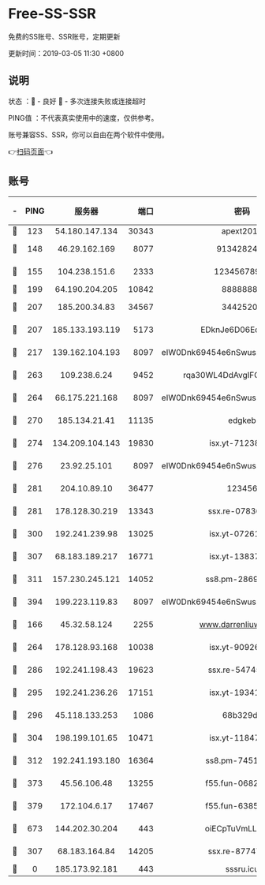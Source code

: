 # Free-SS-SSR

免费的SS账号、SSR账号，定期更新

更新时间：2019-03-05 11:30 +0800

## 说明

状态     ：🙂 - 良好 🙁 - 多次连接失败或连接超时

PING值   ：不代表真实使用中的速度，仅供参考。

账号兼容SS、SSR，你可以自由在两个软件中使用。

👉[扫码页面](https://liesauer.github.io/free-ss-ssr.github.io/)👈

## 账号

|-|PING|服务器|端口|密码|加密方式|区域|
|:----:|:----:|:-----:|-----:|:----:|:----:|:----:|
|🙂|123|54.180.147.134|30343|apext2019|chacha20|KR|
|🙂|148|46.29.162.169|8077|9134282479|aes-256-cfb|RU|
|🙂|155|104.238.151.6|2333|12345678900|aes-256-cfb|JP|
|🙂|199|64.190.204.205|10842|88888888|rc4-md5|US|
|🙂|207|185.200.34.83|34567|34425208|aes-256-cfb|US|
|🙂|207|185.133.193.119|5173|EDknJe6D06EoWDaw|aes-256-cfb|US|
|🙂|217|139.162.104.193|8097|eIW0Dnk69454e6nSwuspv9DmS201tQ0D|aes-256-cfb|JP|
|🙂|263|109.238.6.24|9452|rqa30WL4DdAvgIFG6Fs3znzTa|aes-256-cfb|FR|
|🙂|264|66.175.221.168|8097|eIW0Dnk69454e6nSwuspv9DmS201tQ0D|aes-256-cfb|US|
|🙂|270|185.134.21.41|11135|edgkeb|aes-256-cfb|GB|
|🙂|274|134.209.104.143|19830|isx.yt-71238117|aes-256-cfb|SG|
|🙂|276|23.92.25.101|8097|eIW0Dnk69454e6nSwuspv9DmS201tQ0D|aes-256-cfb|US|
|🙂|281|204.10.89.10|36477|123456|aes-256-cfb|US|
|🙂|281|178.128.30.219|13343|ssx.re-07836021|aes-256-cfb|SG|
|🙂|300|192.241.239.98|13025|isx.yt-07261682|aes-256-cfb|US|
|🙂|307|68.183.189.217|16771|isx.yt-13837724|aes-256-cfb|SG|
|🙂|311|157.230.245.121|14052|ss8.pm-28692844|aes-256-cfb|SG|
|🙂|394|199.223.119.83|8097|eIW0Dnk69454e6nSwuspv9DmS201tQ0D|aes-256-cfb|US|
|🙂|166|45.32.58.124|2255|www.darrenliuwei.com|aes-256-cfb|JP|
|🙂|264|178.128.93.168|10038|isx.yt-90926277|aes-256-cfb|SG|
|🙂|286|192.241.198.43|19623|ssx.re-54745370|aes-256-cfb|US|
|🙂|295|192.241.236.26|17151|isx.yt-19341877|aes-256-cfb|US|
|🙂|296|45.118.133.253|1086|68b329da|aes-256-cfb|SG|
|🙂|304|198.199.101.65|10471|isx.yt-11847851|aes-256-cfb|US|
|🙂|312|192.241.193.180|16364|ss8.pm-74519137|aes-256-cfb|US|
|🙂|373|45.56.106.48|13255|f55.fun-06824617|aes-256-cfb|US|
|🙂|379|172.104.6.17|17467|f55.fun-63855041|aes-256-cfb|US|
|🙂|673|144.202.30.204|443|oiECpTuVmLLxk4Ts|aes-256-cfb|US|
|🙁|307|68.183.164.84|14205|ssx.re-87747678|aes-256-cfb|US|
|🙁|0|185.173.92.181|443|sssru.icu|rc4-md5|RU|
